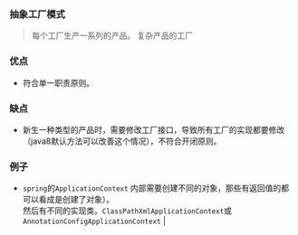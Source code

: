 ### 抽象工厂模式
> 每个工厂生产一系列的产品。
> 复杂产品的工厂

### 优点

* 符合单一职责原则。

### 缺点

* 新生一种类型的产品时，需要修改工厂接口，导致所有工厂的实现都要修改（java8默认方法可以改善这个情况），不符合开闭原则。


### 例子
* `spring`的`ApplicationContext` 内部需要创建不同的对象，那些有返回值的都可以看成是创建了对象）。<br>然后有不同的实现类。`ClassPathXmlApplicationContext`或`AnnotationConfigApplicationContext` |



